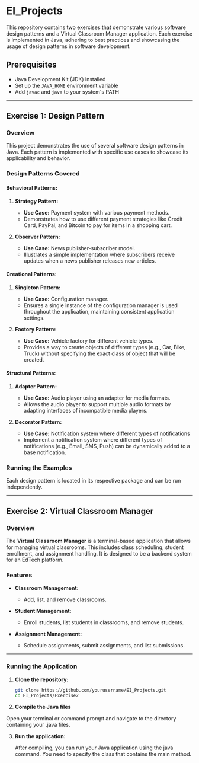 # EI_Projects

This repository contains two exercises that demonstrate various software design patterns and a Virtual Classroom Manager application. Each exercise is implemented in Java, adhering to best practices and showcasing the usage of design patterns in software development.

## Prerequisites
- Java Development Kit (JDK) installed
- Set up the `JAVA_HOME` environment variable
- Add `javac` and `java` to your system's PATH

---

## Exercise 1: Design Pattern

### Overview

This project demonstrates the use of several software design patterns in Java. Each pattern is implemented with specific use cases to showcase its applicability and behavior.

### Design Patterns Covered

#### Behavioral Patterns:

1. **Strategy Pattern:** 
   - **Use Case:** Payment system with various payment methods.
   - Demonstrates how to use different payment strategies like Credit Card, PayPal, and Bitcoin to pay for items in a shopping cart.
   
2. **Observer Pattern:** 
   - **Use Case:** News publisher-subscriber model.
   - Illustrates a simple implementation where subscribers receive updates when a news publisher releases new articles.

#### Creational Patterns:

1. **Singleton Pattern:** 
   - **Use Case:** Configuration manager.
   - Ensures a single instance of the configuration manager is used throughout the application, maintaining consistent application settings.

2. **Factory Pattern:** 
   - **Use Case:** Vehicle factory for different vehicle types.
   - Provides a way to create objects of different types (e.g., Car, Bike, Truck) without specifying the exact class of object that will be created.

#### Structural Patterns:

1. **Adapter Pattern:** 
   - **Use Case:** Audio player using an adapter for media formats.
   - Allows the audio player to support multiple audio formats by adapting interfaces of incompatible media players.

2. **Decorator Pattern:** 
   - **Use Case:** Notification system where different types of notifications
   -  Implement a notification system where different types of notifications (e.g., Email, SMS, Push) can be dynamically added to a base notification.

### Running the Examples

Each design pattern is located in its respective package and can be run independently.

---

## Exercise 2: Virtual Classroom Manager

### Overview

The **Virtual Classroom Manager** is a terminal-based application that allows for managing virtual classrooms. This includes class scheduling, student enrollment, and assignment handling. It is designed to be a backend system for an EdTech platform.

### Features

- **Classroom Management:**
  - Add, list, and remove classrooms.
  
- **Student Management:**
  - Enroll students, list students in classrooms, and remove students.
  
- **Assignment Management:**
  - Schedule assignments, submit assignments, and list submissions.

---

### Running the Application

1. **Clone the repository:**

   ```bash
   git clone https://github.com/yourusername/EI_Projects.git
   cd EI_Projects/Exercise2
   
2. **Compile the Java files**
   
  Open your terminal or command prompt and navigate to the directory containing your .java files.

3. **Run the application:**

   After compiling, you can run your Java application using the java command. You need to specify the class that contains the main method.
